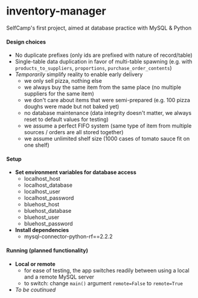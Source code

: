 # inventory-manager
SelfCamp's first project, aimed at database practice with MySQL &amp; Python


#### Design choices
- No duplicate prefixes (only ids are prefixed with nature of record/table)
- Single-table data duplication in favor of multi-table spawning (e.g. with `products_to_suppliers`, `proportions`, `purchase_order_contents`)
- *Temporarily* simplify reality to enable early delivery
  - we only sell pizza, nothing else
  - we always buy the same item from the same place (no multiple suppliers for the same item)
  - we don't care about items that were semi-prepared (e.g. 100 pizza doughs were made but not baked yet)
  - no database maintenance (data integrity doesn't matter, we always reset to default values for testing)
  - we assume a perfect FIFO system (same type of item from multiple sources / orders are all stored together)
  - we assume unlimited shelf size (1000 cases of tomato sauce fit on one shelf)


#### Setup
- **Set environment variables for database access**
  - localhost_host
  - localhost_database
  - localhost_user
  - localhost_password
  - bluehost_host
  - bluehost_database
  - bluehost_user
  - bluehost_password
- **Install dependencies**
  - mysql-connector-python-rf==2.2.2


#### Running (planned functionality)
- **Local or remote**
  - for ease of testing, the app switches readily between using a local and a remote MySQL server
  - to switch: change `main()` argument `remote=False` to `remote=True`
- *To be coutinued*
